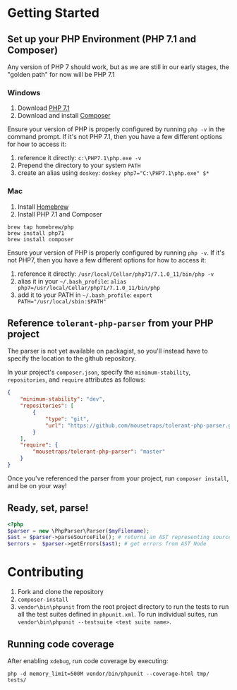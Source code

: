 # Getting Started

## Set up your PHP Environment (PHP 7.1 and Composer)
Any version of PHP 7 should work, but as we are still in our early
stages, the "golden path" for now will be PHP 7.1

### Windows
1. Download [PHP 7.1](http://windows.php.net/download#php-7.1)
2. Download and install [Composer](https://getcomposer.org/download/)

Ensure your version of PHP is properly configured by running `php -v` in the command prompt.
If it's not PHP 7.1, then you have a few different options for how to access it:
1. reference it directly: `c:\PHP7.1\php.exe -v`
2. Prepend the directory to your system `PATH`
3. create an alias using `doskey`: `doskey php7="C:\PHP7.1\php.exe" $*`

### Mac
1. Install [Homebrew](http://brew.sh/)
2. Install PHP 7.1 and Composer
```
brew tap homebrew/php
brew install php71
brew install composer
```

Ensure your version of PHP is properly configured by running `php -v`. 
If it's not PHP7, then you have a few different options for how to access it:
1. reference it directly: `/usr/local/Cellar/php71/7.1.0_11/bin/php -v`
2. alias it in your `~/.bash_profile`: `alias php7=/usr/local/Cellar/php71/7.1.0_11/bin/php`
3. add it to your PATH in `~/.bash_profile`: `export PATH="/usr/local/sbin:$PATH"`

## Reference `tolerant-php-parser` from your PHP project
The parser is not yet available on packagist, so you'll instead 
have to specify the location to the github repository.

In your project's `composer.json`, specify the `minimum-stability`, 
`repositories`, and `require` attributes as follows:
```json
{
    "minimum-stability": "dev",
    "repositories": [
        {
            "type": "git",
            "url": "https://github.com/mousetraps/tolerant-php-parser.git"
        }
    ],
    "require": {
        "mousetraps/tolerant-php-parser": "master"
    }
}
```

Once you've referenced the parser from your project, run `composer install`,
and be on your way!

## Ready, set, parse!

```php
<?php
$parser = new \PhpParser\Parser($myFilename);
$ast = $parser->parseSourceFile(); # returns an AST representing source file
$errors =  $parser->getErrors($ast); # get errors from AST Node
```

# Contributing
1. Fork and clone the repository
2. `composer-install`
3. `vendor\bin\phpunit` from the root project directory to run the tests to run all the test suites defined in `phpunit.xml`. 
To run individual suites, run `vendor\bin\phpunit --testsuite <test suite name>`.

## Running code coverage
After enabling `xdebug`, run code coverage by executing:
```
php -d memory_limit=500M vendor/bin/phpunit --coverage-html tmp/ tests/
```